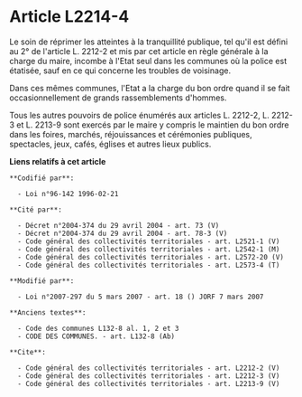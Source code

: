 # Article L2214-4

Le soin de réprimer les atteintes à la tranquillité publique, tel qu'il est défini au 2° de l'article L. 2212-2 et mis par
cet article en règle générale à la charge du maire, incombe à l'Etat seul dans les communes où la police est étatisée, sauf
en ce qui concerne les troubles de voisinage. 

Dans ces mêmes communes, l'Etat a la charge du bon ordre quand il se fait occasionnellement de grands rassemblements
d'hommes. 

Tous les autres pouvoirs de police énumérés aux articles L. 2212-2, L. 2212-3 et L. 2213-9 sont exercés par le maire y
compris le maintien du bon ordre dans les foires, marchés, réjouissances et cérémonies publiques, spectacles, jeux, cafés,
églises et autres lieux publics.

**Liens relatifs à cet article**

	**Codifié par**:

	  - Loi n°96-142 1996-02-21

	**Cité par**:

	  - Décret n°2004-374 du 29 avril 2004 - art. 73 (V)
	  - Décret n°2004-374 du 29 avril 2004 - art. 78-3 (V)
	  - Code général des collectivités territoriales - art. L2521-1 (V)
	  - Code général des collectivités territoriales - art. L2542-1 (M)
	  - Code général des collectivités territoriales - art. L2572-20 (V)
	  - Code général des collectivités territoriales - art. L2573-4 (T)

	**Modifié par**:

	  - Loi n°2007-297 du 5 mars 2007 - art. 18 () JORF 7 mars 2007

	**Anciens textes**:

	  - Code des communes L132-8 al. 1, 2 et 3
	  - CODE DES COMMUNES. - art. L132-8 (Ab)

	**Cite**:

	  - Code général des collectivités territoriales - art. L2212-2 (V)
	  - Code général des collectivités territoriales - art. L2212-3 (V)
	  - Code général des collectivités territoriales - art. L2213-9 (V)

